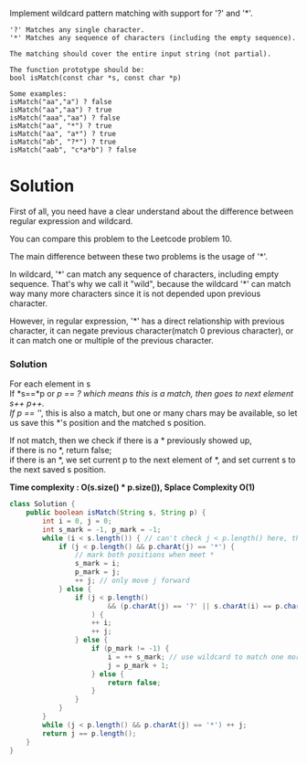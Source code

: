 Implement wildcard pattern matching with support for '?' and '*'.
 
```
'?' Matches any single character.
'*' Matches any sequence of characters (including the empty sequence).

The matching should cover the entire input string (not partial).

The function prototype should be:
bool isMatch(const char *s, const char *p)

Some examples:
isMatch("aa","a") ? false
isMatch("aa","aa") ? true
isMatch("aaa","aa") ? false
isMatch("aa", "*") ? true
isMatch("aa", "a*") ? true
isMatch("ab", "?*") ? true
isMatch("aab", "c*a*b") ? false
```

# Solution

First of all, you need have a clear understand about the difference between regular expression and wildcard.

You can compare this problem to the Leetcode problem 10.

The main difference between these two problems is the usage of '\*'.

In wildcard, '\*' can match any sequence of characters, including empty sequence. That's why we call it "wild", because the wildcard '\*' can match way many more characters since it is not depended upon previous character.

However, in regular expression, '\*' has a direct relationship with previous character, it can negate previous character(match 0 previous character), or it can match one or multiple of the previous character.


### Solution

For each element in s  
If *s==*p or *p == ? which means this is a match, then goes to next element s++ p++.  
If p == '*', this is also a match, but one or many chars may be available, so let us save this *'s position and the matched s position.  

If not match, then we check if there is a * previously showed up,  
       if there is no *,  return false;  
       if there is an *,  we set current p to the next element of *, and set current s to the next saved s position.  

__Time complexity : O(s.size() * p.size()), Splace Complexity O(1)__

```java
class Solution {
    public boolean isMatch(String s, String p) {
        int i = 0, j = 0;
        int s_mark = -1, p_mark = -1;
        while (i < s.length()) { // can't check j < p.length() here, think about "abc","*"
            if (j < p.length() && p.charAt(j) == '*') {
                // mark both positions when meet *
                s_mark = i;
                p_mark = j;
                ++ j; // only move j forward
            } else {
                if (j < p.length()
                        && (p.charAt(j) == '?' || s.charAt(i) == p.charAt(j))
                    ) {
                    ++ i;
                    ++ j;
                } else {
                    if (p_mark != -1) {
                        i = ++ s_mark; // use wildcard to match one more char in s
                        j = p_mark + 1;
                    } else {
                        return false;
                    }
                }
            }
        }
        while (j < p.length() && p.charAt(j) == '*') ++ j;
        return j == p.length();
    }
}
```


